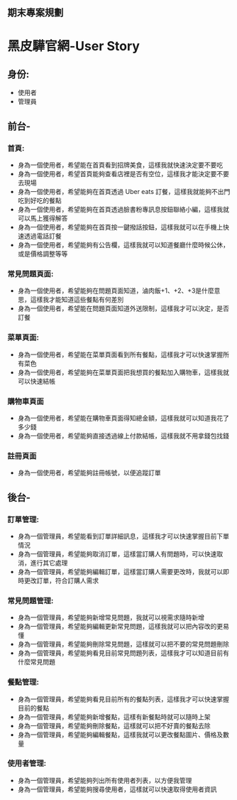 ## 期末專案規劃

# 黑皮驊官網-User Story

## 身份:
- 使用者
- 管理員


## 前台-
### 首頁:
- 身為一個使用者，希望能在首頁看到招牌美食，這樣我就快速決定要不要吃
- 身為一個使用者，希望首頁能夠查看店裡是否有空位，這樣我才能決定要不要去現場
- 身為一個使用者，希望能夠在首頁透過 Uber eats 訂餐，這樣我就能夠不出門吃到好吃的餐點
- 身為一個使用者，希望能夠在首頁透過臉書粉專訊息按鈕聯絡小編，這樣我就可以馬上獲得解答
- 身為一個使用者，希望能夠在首頁按一鍵撥話按鈕，這樣我就可以在手機上快速透過電話訂餐
- 身為一個使用者，希望能夠有公告欄，這樣我就可以知道餐廳什麼時候公休，或是價格調整等等
### 常見問題頁面:
- 身為一個使用者，希望能夠在問題頁面知道，滷肉飯+1、+2、+3是什麼意思，這樣我才能知道這些餐點有何差別
- 身為一個使用者，希望能在問題頁面知道外送限制，這樣我才可以決定，是否訂餐


### 菜單頁面:
- 身為一個使用者，希望能在菜單頁面看到所有餐點，這樣我才可以快速掌握所有菜色
- 身為一個使用者，希望能夠在菜單頁面把我想買的餐點加入購物車，這樣我就可以快速結帳


### 購物車頁面
- 身為一個使用者，希望能在購物車頁面得知總金額，這樣我就可以知道我花了多少錢
- 身為一個使用者，希望能夠直接透過線上付款結帳，這樣我就不用拿錢包找錢


### 註冊頁面
- 身為一個使用者，希望能夠註冊帳號，以便追蹤訂單



## 後台-
### 訂單管理:
- 身為一個管理員，希望能看到訂單詳細訊息，這樣我才可以快速掌握目前下單情況
- 身為一個管理員，希望能夠取消訂單，這樣當訂購人有問題時，可以快速取消，進行其它處理
- 身為一個管理員，希望能夠編輯訂單，這樣當訂購人需要更改時，我就可以即時更改訂單，符合訂購人需求
### 常見問題管理:
- 身為一個管理員，希望能夠新增常見問題，我就可以視需求隨時新增
- 身為一個管理員，希望能夠編輯更新常見問題，這樣我就可以把內容改的更易懂
- 身為一個管理員，希望能夠刪除常見問題，這樣就可以把不要的常見問題刪除
- 身為一個管理員，希望能夠看見目前常見問題列表，這樣我才可以知道目前有什麼常見問題

### 餐點管理:
- 身為一個管理員，希望能夠看見目前所有的餐點列表，這樣我才可以快速掌握目前的餐點
- 身為一個管理員，希望能夠新增餐點，這樣有新餐點時就可以隨時上架
- 身為一個管理員，希望能夠刪除餐點，這樣就可以把不好賣的餐點去除
- 身為一個管理員，希望能夠編輯餐點，這樣我就可以更改餐點圖片、價格及數量


### 使用者管理:
- 身為一個管理員，希望能夠列出所有使用者列表，以方便我管理
- 身為一個管理員，希望能夠搜尋使用者，這樣就可以快速取得使用者資訊
